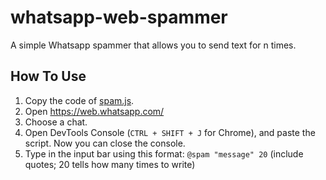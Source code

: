 # whatsapp-web-spammer

A simple Whatsapp spammer that allows you to send text for n times.

## How To Use

1. Copy the code of [spam.js](https://raw.githubusercontent.com/porobertdev/whatsapp-web-spammer/main/spam.js).
2. Open https://web.whatsapp.com/
3. Choose a chat.
4. Open DevTools Console (`CTRL + SHIFT + J` for Chrome), and paste the script. Now you can close the console.
5. Type in the input bar using this format: `@spam "message" 20` (include quotes; 20 tells how many times to write)
